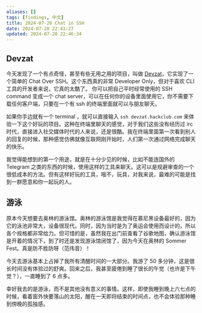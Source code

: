 ```yaml
---
aliases: []
tags: [findings, 中文]
title: 2024-07-20 Chat in SSH
date: 2024-07-20 22:41:27
updated: 2024-07-20 22:46:34
---
```


## Devzat

今天发现了一个有点奇怪，甚至有些无用之用的项目，叫做 [Devzat](https://github.com/quackduck/devzat)，它实现了一个简单的 Chat Over SSH。这个东西真的非常 Developer Only，但对于喜欢 CLI 工具的开发者来说，它真的太酷了。 你可以把自己平时经常使用的 SSH command 变成一个 chat server，可以在任何你的设备里面使用它，你不需要下载任何客户端，只要在一个有 ssh 的终端里面就可以与朋友聊天。

如果你手边就有一个 terminal ，就可以直接输入 `ssh devzat.hackclub.com` 来体验一下这个好玩的项目。这种在终端里聊天的感觉，对于我们这些没有经历过 irc 时代，直接进入社交媒体时代的人来说，还是很酷。我在终端里面第一次看到别人的回复的时候，那种感觉仿佛就像互联网刚开始时，人们第一次通过网络完成聊天的快乐。

我觉得能想到的第一个用途，就是在十分少见的时候，比如不能连国外的 Telegram 之类的东西的时候，使用这样的工具来聊天。这可以是规避审查的一个很低成本的方法。但有这样好玩的工具，哦不，玩具，对我来说，最难的可能是找到一群愿意和你一起玩的人。

## 游泳

原本今天想要去奥林的游泳馆。奥林的游泳馆是我觉得在慕尼黑设备最好的，因为它的泳池非常大，设备很现代。同时，因为当时是为了奥运会使用而设计的，所以各个规格都非常给力。但可惜的是，虽然我在出门前查看了谷歌地图，确认游泳馆是开着的情况下，到了时还是发现游泳馆闭馆了，因为今天在奥林的 Sommer Fest。真是防不胜防呀（范伟音）！

今天去游泳基本上占掉了我所有清醒时间的一大部分。我游了 50 多分钟，这是很长时间没有体验过的舒爽。回来之后，我甚至疲倦到睡了很长的午觉（也许是下午觉？），一直睡到了 6 点多。

幸好我去的是游泳，而不是其他没有意义的事情。这样，即使我睡到晚上六七点的时候，看着窗外快要落山的太阳，醒在一天即将结束的时间点，也不会体验那种睡到傍晚的孤独感。
